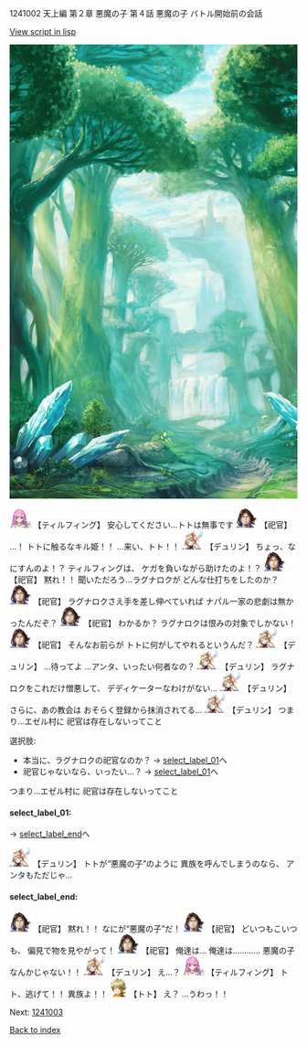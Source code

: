1241002 天上編 第２章 悪魔の子 第４話 悪魔の子 バトル開始前の会話

[View script in lisp](../scripts/1241002.txt)

![forest.png](../images/backgrounds/forest.png)

<img src="../images/units/24.png" alt="24.png" height="34"/>
【ティルフィング】
安心してください…トトは無事です

<img src="../images/units/5.png" alt="5.png" height="34"/>
【祀官】
…！
トトに触るなキル姫！！
…来い、トト！！

<img src="../images/units/0.png" alt="0.png" height="34"/>
【デュリン】
ちょっ、なにすんのよ！？
ティルフィングは、
ケガを負いながら助けたのよ！？

<img src="../images/units/5.png" alt="5.png" height="34"/>
【祀官】
黙れ！！
聞いただろう…ラグナロクが
どんな仕打ちをしたのか？

<img src="../images/units/5.png" alt="5.png" height="34"/>
【祀官】
ラグナロクさえ手を差し伸べていれば
ナパル一家の悲劇は無かったんだぞ？

<img src="../images/units/5.png" alt="5.png" height="34"/>
【祀官】
わかるか？
ラグナロクは恨みの対象でしかない！

<img src="../images/units/5.png" alt="5.png" height="34"/>
【祀官】
そんなお前らが
トトに何がしてやれるというんだ？

<img src="../images/units/0.png" alt="0.png" height="34"/>
【デュリン】
…待ってよ
…アンタ、いったい何者なの？

<img src="../images/units/0.png" alt="0.png" height="34"/>
【デュリン】
ラグナロクをこれだけ憎悪して、
デディケーターなわけがない…

<img src="../images/units/0.png" alt="0.png" height="34"/>
【デュリン】
さらに、あの教会は
おそらく登録から抹消されてる…

<img src="../images/units/0.png" alt="0.png" height="34"/>
【デュリン】
つまり…エゼル村に
祀官は存在しないってこと

選択肢:
- 本当に、ラグナロクの祀官なのか？ → [select_label_01](#select_label_01)へ
- 祀官じゃないなら、いったい…？ → [select_label_01](#select_label_01)へ

つまり…エゼル村に
祀官は存在しないってこと

#### select_label_01:
 → [select_label_end](#select_label_end)へ

<img src="../images/units/0.png" alt="0.png" height="34"/>
【デュリン】
トトが“悪魔の子”のように
異族を呼んでしまうのなら、
アンタもただじゃ…

#### select_label_end:

<img src="../images/units/5.png" alt="5.png" height="34"/>
【祀官】
黙れ！！
なにが“悪魔の子”だ！

<img src="../images/units/5.png" alt="5.png" height="34"/>
【祀官】
どいつもこいつも、
偏見で物を見やがって！

<img src="../images/units/5.png" alt="5.png" height="34"/>
【祀官】
俺達は…
俺達は…………
悪魔の子なんかじゃない！！

<img src="../images/units/0.png" alt="0.png" height="34"/>
【デュリン】
え…？

<img src="../images/units/24.png" alt="24.png" height="34"/>
【ティルフィング】
トト、逃げて！！
異族よ！！

<img src="../images/units/4.png" alt="4.png" height="34"/>
【トト】
え？
…うわっ！！


Next: [1241003](1241003.md)

[Back to index](index.md)
